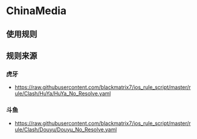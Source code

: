 # ChinaMedia

## 使用规则

## 规则来源
### 虎牙
- https://raw.githubusercontent.com/blackmatrix7/ios_rule_script/master/rule/Clash/HuYa/HuYa_No_Resolve.yaml

### 斗鱼
- https://raw.githubusercontent.com/blackmatrix7/ios_rule_script/master/rule/Clash/Douyu/Douyu_No_Resolve.yaml
